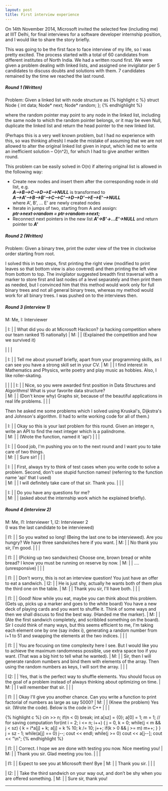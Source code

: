 ```yaml
---
layout: post
title: First interview experience
---
```


On 14th November 2014, Microsoft invited the selected few (including me) at IIIT Delhi, for final interviews for a software developer internship position, and I would like to share the story briefly.

This was going to be the first face to face interview of my life, so I was pretty excited. The process started with a total of 60 candidates from different institutes of North India. We had a written round first. We were given a problem dealing with linked lists, and assigned one invigilator per 5 candidates to discuss doubts and solutions with them. 7 candidates remained by the time we reached the last round.

##### Round 1 (Written)
Problem: Given a linked list with node structure as
{% highlight c %}
struct Node
{
    int data;
    Node* next;
    Node* random;
};
{% endhighlight %}

where the random pointer may point to any node in the linked list, including the same node to which the random pointer belongs, or it may be even Null, duplicate the linked list and return the head pointer to the new linked list.

(Perhaps this is a very well known problem, but I had no experience with this, so was thinking afresh) I made the mistake of assuming that we are not allowed to alter the original linked list given in input, which led me to write an inefficient solution – O(n^2), for which I had to give another written round.

This problem can be easily solved in O(n) if altering original list is allowed in the following way:

- Create new nodes and insert them after the corresponding node in old list, e.g.  
**_A–>B–>C–>D–>E–>NULL_** is transformed to  
**_A–>A'–>B–>B'–>C–>C'–>D–>D'–>E–>E'–>NULL_**  
where A', B', … E' are newly created nodes
- Iterate in jumps of two, starting from A and assign:  
_**ptr->next->random = ptr->random->next;**_
- Reconnect next pointers in the new list **_A'->B'->…E'->NULL_** and return pointer to **_A'_**

##### Round 2 (Written)
Problem: Given a binary tree, print the outer view of the tree in clockwise order starting from root.

I solved this in two steps, first printing the right view (modified to print leaves so that bottom view is also covered) and then printing the left view from bottom to top. The invigilator suggested breadth first traversal with a marker to store first and last nodes of a level separately and then print them as needed, but I convinced him that this method would work only for full binary trees and not all general binary trees, whereas my method would work for all binary trees. I was pushed on to the interviews then.

##### Round 3 (interview 1)

M: Me, I: Interviewer

| I: | | What did you do at Microsoft Hackcon? (a hacking competition where our team ranked 15 nationally)
| M: | | (Explained the competition and how we survived it)

| | |

| I: | | Tell me about yourself briefly, apart from your programming skills, as I can see you have a strong skill set in your CV.
| M: | | I find interest in Mathematics and Physics, write poetry and play music as hobbies. Also, I like roller-skating.

| | |
| I: | | Nice, so you were awarded first position in Data Structures and Algorithms! What is your favorite data structure?  
| M: | | (Don't know why) Graphs sir, because of the beautiful applications in real life problems.
| | |

Then he asked me some problems which I solved using Kruskal's, Dijkstra's and Johnson's algorithm. (I had to write working code for all of them.)

| I: | | Okay so this is your last problem for this round. Given an integer n, write an API to find the next integer which is a palindrome.  
| M: | | (Wrote the function, named it 'api')
| | |

| I: | | Good job, I'm pushing you on to the next round and I want you to take care of two things.  
| M: | | Sure sir!
| | |

| I: | | First, always try to think of test cases when you write code to solve a problem. Second, don't use stupid function names! (referring to the function name 'api' that I used)  
| M: | | I will definitely take care of that sir. Thank you.
| | |

| I: | | Do you have any questions for me?  
| M: | | (asked about the internship work which he explained briefly).

##### Round 4 (interview 2)

M: Me, I1: Interviewer 1, I2: Interviewer 2  
(I was the last candidate to be interviewed)

| I1: | | So you waited so long! (Being the last one to be interviewed). Are you hungry? We have three sandwiches here if you want.
| M: | | No thank you sir, I'm good.
| | |

| I1: | | (Picking up two sandwiches) Choose one, brown bread or white bread? I know you must be running on reserve by now.
| M: | | …. (unresponsive)
| | |

| I1: | | Don't worry, this is not an interview question! You just have an offer to eat a sandwich.
| I2: | | He is just shy, actually he wants both of them plus the third one on the table.
| M: | | Thank you sir, I'll have both.
| | |

| I1: | | Good! Now while you eat, maybe you can think about this problem. (Gets up, picks up a marker and goes to the white board) You have a new deck of playing cards and you want to shuffle it. Think of some ways and then we shall discuss to find the best way. (Handed me the marker).
| M: | | (Ate the first sandwich completely, and scribbled something on the board). Sir I could think of many ways, but this seems efficient to me, I'm taking each element one by one (say index i), generating a random number from i+1 to 51 and swapping the elements at the two indices.
| | |

| I1: | | You are focusing on time complexity here I see. But I would like you to achieve the maximum randomness possible, use extra space too if you want. (That was a big hint to tell what he wanted).
| M: | | Sir, then I will generate random numbers and bind them with elements of the array. Then using the random numbers as keys, I will sort the array.
| | |

| I2: | | Yes, that is the perfect way to shuffle elements. You should focus on the goal of a problem instead of always thinking about optimizing on time.
| M: | | I will remember that sir.
| | |

| I1: | | Okay I'll give you another chance. Can you write a function to print factorial of numbers as large as say 5000?
| M: | | (Knew the problem) Yes sir. (Wrote the code). Below is the code in C++
| | |

{% highlight c %}
cin >> n;
if(n < 0) break;
int a[sz] = {0};
a[0] = 1;
m = 1; // for saving computation
for(int i = 2; i <= n; i++)
{
  j = 0, k = 0;
  while(j < m && j < sz)
  {
    k = i*a[j] + k;
    a[j] = k % 10;
    k /= 10;
    j++;
    if(k > 0 && j >= m) m++;
  }
}
j = sz - 1;
while(a[j] == 0) j--;
cout << endl;
while(j >= 0) cout << a[j--];
cout << "\n";
{% endhighlight %}

| I1: | | Correct. I hope we are done with testing you now. Nice meeting you!
| M: | | Thank you sir. Glad meeting you too.
| | |

| I1: | | Expect to see you at Microsoft then! Bye
| M: | | Thank you sir.
| | |

| I2: | | Take the third sandwich on your way out, and don’t be shy when you are offered something.
| M: | | Sure sir, thank you!

---